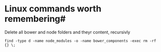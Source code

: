 # Linux commands worth remembering#
 
 Delete all bower and node folders and theyr content, recursivly
```shell
find -type d -name node_modules -o -name bower_components -exec rm -rf {} \;
```
